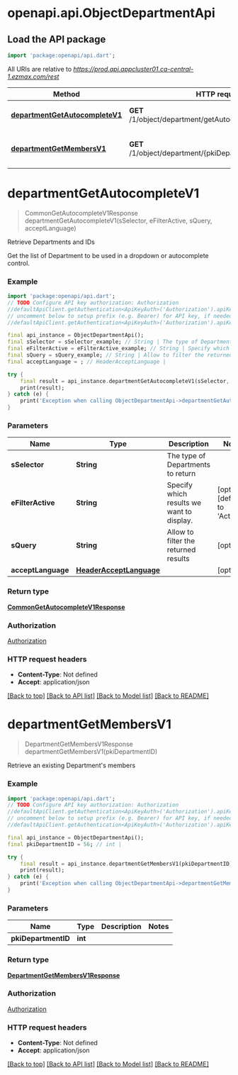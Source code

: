 # openapi.api.ObjectDepartmentApi

## Load the API package
```dart
import 'package:openapi/api.dart';
```

All URIs are relative to *https://prod.api.appcluster01.ca-central-1.ezmax.com/rest*

Method | HTTP request | Description
------------- | ------------- | -------------
[**departmentGetAutocompleteV1**](ObjectDepartmentApi.md#departmentgetautocompletev1) | **GET** /1/object/department/getAutocomplete/{sSelector} | Retrieve Departments and IDs
[**departmentGetMembersV1**](ObjectDepartmentApi.md#departmentgetmembersv1) | **GET** /1/object/department/{pkiDepartmentID}/getMembers | Retrieve an existing Department's members


# **departmentGetAutocompleteV1**
> CommonGetAutocompleteV1Response departmentGetAutocompleteV1(sSelector, eFilterActive, sQuery, acceptLanguage)

Retrieve Departments and IDs

Get the list of Department to be used in a dropdown or autocomplete control.

### Example
```dart
import 'package:openapi/api.dart';
// TODO Configure API key authorization: Authorization
//defaultApiClient.getAuthentication<ApiKeyAuth>('Authorization').apiKey = 'YOUR_API_KEY';
// uncomment below to setup prefix (e.g. Bearer) for API key, if needed
//defaultApiClient.getAuthentication<ApiKeyAuth>('Authorization').apiKeyPrefix = 'Bearer';

final api_instance = ObjectDepartmentApi();
final sSelector = sSelector_example; // String | The type of Departments to return
final eFilterActive = eFilterActive_example; // String | Specify which results we want to display.
final sQuery = sQuery_example; // String | Allow to filter the returned results
final acceptLanguage = ; // HeaderAcceptLanguage | 

try {
    final result = api_instance.departmentGetAutocompleteV1(sSelector, eFilterActive, sQuery, acceptLanguage);
    print(result);
} catch (e) {
    print('Exception when calling ObjectDepartmentApi->departmentGetAutocompleteV1: $e\n');
}
```

### Parameters

Name | Type | Description  | Notes
------------- | ------------- | ------------- | -------------
 **sSelector** | **String**| The type of Departments to return | 
 **eFilterActive** | **String**| Specify which results we want to display. | [optional] [default to 'Active']
 **sQuery** | **String**| Allow to filter the returned results | [optional] 
 **acceptLanguage** | [**HeaderAcceptLanguage**](.md)|  | [optional] 

### Return type

[**CommonGetAutocompleteV1Response**](CommonGetAutocompleteV1Response.md)

### Authorization

[Authorization](../README.md#Authorization)

### HTTP request headers

 - **Content-Type**: Not defined
 - **Accept**: application/json

[[Back to top]](#) [[Back to API list]](../README.md#documentation-for-api-endpoints) [[Back to Model list]](../README.md#documentation-for-models) [[Back to README]](../README.md)

# **departmentGetMembersV1**
> DepartmentGetMembersV1Response departmentGetMembersV1(pkiDepartmentID)

Retrieve an existing Department's members



### Example
```dart
import 'package:openapi/api.dart';
// TODO Configure API key authorization: Authorization
//defaultApiClient.getAuthentication<ApiKeyAuth>('Authorization').apiKey = 'YOUR_API_KEY';
// uncomment below to setup prefix (e.g. Bearer) for API key, if needed
//defaultApiClient.getAuthentication<ApiKeyAuth>('Authorization').apiKeyPrefix = 'Bearer';

final api_instance = ObjectDepartmentApi();
final pkiDepartmentID = 56; // int | 

try {
    final result = api_instance.departmentGetMembersV1(pkiDepartmentID);
    print(result);
} catch (e) {
    print('Exception when calling ObjectDepartmentApi->departmentGetMembersV1: $e\n');
}
```

### Parameters

Name | Type | Description  | Notes
------------- | ------------- | ------------- | -------------
 **pkiDepartmentID** | **int**|  | 

### Return type

[**DepartmentGetMembersV1Response**](DepartmentGetMembersV1Response.md)

### Authorization

[Authorization](../README.md#Authorization)

### HTTP request headers

 - **Content-Type**: Not defined
 - **Accept**: application/json

[[Back to top]](#) [[Back to API list]](../README.md#documentation-for-api-endpoints) [[Back to Model list]](../README.md#documentation-for-models) [[Back to README]](../README.md)

